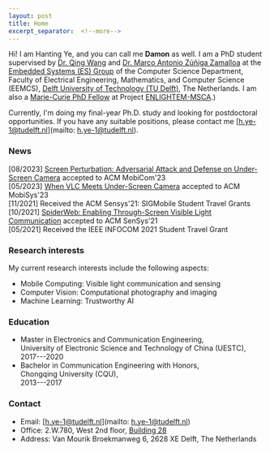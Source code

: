 ```yaml
---
layout: post
title: Home
excerpt_separator:  <!--more-->
---
```

Hi! I am Hanting Ye, and you can call me **Damon** as well. I am a PhD student supervised by <a href="https://www.st.ewi.tudelft.nl/qing/" target="_blank">Dr. Qing Wang</a> and <a href="https://www.st.ewi.tudelft.nl/marco/" target="_blank">Dr. Marco Antonio
Zúñiga Zamalloa</a> at the [Embedded Systems (ES) Group](https://www.tudelft.nl/ewi/over-de-faculteit/afdelingen/software-technology/embedded-systems/) of the Computer Science Department, Faculty of Electrical Engineering, Mathematics, and Computer Science (EEMCS), [Delft University of Technology (TU Delft)](https://www.tudelft.nl/en/), The Netherlands. I am also a [Marie-Curie PhD Fellow](https://enlightem.eu/people/damon-ye/) at Project [ENLIGHTEM-MSCA](https://enlightem.eu/).)

Currently, I'm doing my final-year Ph.D. study and looking for postdoctoral opportunities. If you have any suitable positions, please contact me [h.ye-1@tudelft.nl](mailto: h.ye-1@tudelft.nl).

### News
[08/2023]   [Screen Perturbation: Adversarial Attack and Defense on Under-Screen Camera](https://doi.org/10.1145/3570361.3613278) accepted to ACM MobiCom'23<br>
[05/2023]   [When VLC Meets Under-Screen Camera](https://doi.org/10.1145/3581791.3596855) accepted to ACM MobiSys'23<br>
[11/2021]   Received the ACM Sensys'21: SIGMobile Student Travel Grants<br>
[10/2021]   [SpiderWeb: Enabling Through-Screen Visible Light Communication](https://dl.acm.org/doi/10.1145/3485730.3485948) accepted to ACM SenSys'21<br>
[05/2021]   Received the IEEE INFOCOM 2021 Student Travel Grant

### Research interests

My current research interests include the following aspects:

* Mobile Computing: Visible light communication and sensing
* Computer Vision: Computational photography and imaging
* Machine Learning: Trustworthy AI


### Education

* Master in Electronics and Communication Engineering,  
University of Electronic Science and Technology of China (UESTC),  
2017---2020
* Bachelor in Communication Engineering with Honors,  
Chongqing University (CQU),  
2013---2017

### Contact

* Email: [h.ye-1@tudelft.nl](mailto: h.ye-1@tudelft.nl)
* Office: 2.W.780, West 2nd floor, [Building 28](https://iamap.tudelft.nl/poi/elektrotechniek-wiskunde-informatica/)
* Address: Van Mourik Broekmanweg 6, 2628 XE Delft, The Netherlands
